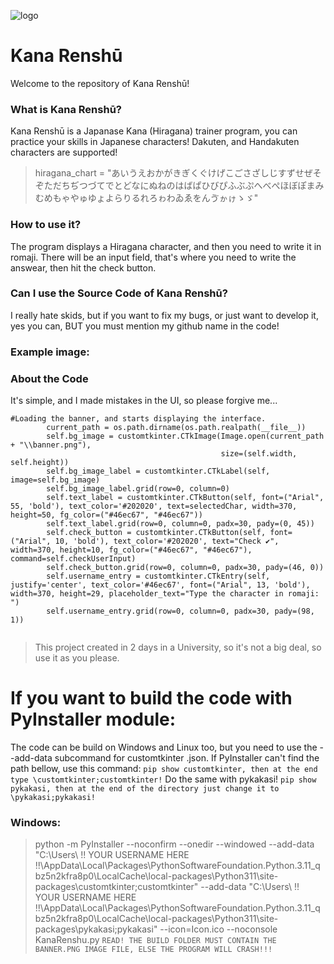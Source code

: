 ![logo](https://i.ibb.co/SP7yKFb/kanarenshu-logo.jpg)
# Kana Renshū
Welcome to the repository of Kana Renshū!
### What is Kana Renshū?
Kana Renshū is a Japanase Kana (Hiragana) trainer program, you can practice your skills in Japanese characters!
Dakuten, and Handakuten characters are supported!
> hiragana_chart = "あいうえおかがきぎくぐけげこごさざしじすずせぜそぞただちぢつづてでとどなにぬねのはばぱひびぴふぶぷへべぺほぼぽまみむめもゃやゅゆょよらりるれろゎわゐゑをんゔゕゖゝゞ" 
### How to use it?
The program displays a Hiragana character, and then you need to write it in romaji.
There will be an input field, that's where you need to write the answear, then hit the check button.
### Can I use the Source Code of Kana Renshū?
I really hate skids, but if you want to fix my bugs, or just want to develop it, yes you can, BUT
you must mention my github name in the code!
### Example image:
### About the Code
It's simple, and I made mistakes in the UI, so please forgive me...
```
#Loading the banner, and starts displaying the interface.
        current_path = os.path.dirname(os.path.realpath(__file__))
        self.bg_image = customtkinter.CTkImage(Image.open(current_path + "\\banner.png"),
                                               size=(self.width, self.height))
        self.bg_image_label = customtkinter.CTkLabel(self, image=self.bg_image)
        self.bg_image_label.grid(row=0, column=0)
        self.text_label = customtkinter.CTkButton(self, font=("Arial", 55, 'bold'), text_color='#202020', text=selectedChar, width=370, height=50, fg_color=("#46ec67", "#46ec67"))
        self.text_label.grid(row=0, column=0, padx=30, pady=(0, 45))
        self.check_button = customtkinter.CTkButton(self, font=("Arial", 10, 'bold'), text_color='#202020', text="Check ✔", width=370, height=10, fg_color=("#46ec67", "#46ec67"), command=self.checkUserInput)
        self.check_button.grid(row=0, column=0, padx=30, pady=(46, 0))
        self.username_entry = customtkinter.CTkEntry(self, justify='center', text_color='#46ec67', font=("Arial", 13, 'bold'),  width=370, height=29, placeholder_text="Type the character in romaji: ")
        self.username_entry.grid(row=0, column=0, padx=30, pady=(98, 1))
    
```

> This project created in 2 days in a University, so it's not a big deal, so use it as you please.

# If you want to build the code with PyInstaller module:
The code can be build on Windows and Linux too, but you need to use the --add-data subcommand for customtkinter .json.
If PyInstaller can't find the path bellow, use this command: ```pip show customtkinter, then at the end type \customtkinter;customtkinter!```
Do the same with pykakasi! ```pip show pykakasi, then at the end of the directory just change it to \pykakasi;pykakasi!```
### Windows:
> python -m PyInstaller --noconfirm --onedir --windowed --add-data "C:\Users\ !! YOUR USERNAME HERE !!\AppData\Local\Packages\PythonSoftwareFoundation.Python.3.11_qbz5n2kfra8p0\LocalCache\local-packages\Python311\site-packages\customtkinter;customtkinter" --add-data "C:\Users\ !! YOUR USERNAME HERE !!\AppData\Local\Packages\PythonSoftwareFoundation.Python.3.11_qbz5n2kfra8p0\LocalCache\local-packages\Python311\site-packages\pykakasi;pykakasi" --icon=Icon.ico --noconsole KanaRenshu.py
```READ! THE BUILD FOLDER MUST CONTAIN THE BANNER.PNG IMAGE FILE, ELSE THE PROGRAM WILL CRASH!!!```
